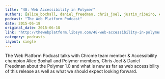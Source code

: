 ```yaml
---
title: "48: Web Accessibility in Polymer"
authors: [alice_boxhall, daniel_freedman, chris_joel, justin_ribeiro, erik_isaksen]
podcast: "The Web Platform Podcast"
date: 2015-06-18
original_date: 2015-06-18
link: "http://thewebplatform.libsyn.com/48-web-accessibility-in-polymer"
category: podcasts
layout: single
---
```


The Web Platform Podcast talks with Chrome team member & Accessibility champion Alice Boxhall and Polymer members,
Chris Joel & Daniel Freedman about the Polymer 1.0 and what is new as far as web accessibility of this release as well
as what we should expect looking forward.
